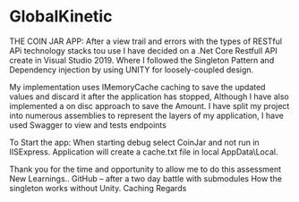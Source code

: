 # GlobalKinetic


THE COIN JAR APP:
After a view trail and errors with the types of RESTful APi technology stacks tou use I have decided on a .Net Core Restfull API create in Visual Studio 2019. Where I followed the Singleton Pattern and Dependency injection by using UNITY for loosely-coupled design.

My implementation uses IMemoryCache caching to save the updated values and discard it after the application has stopped, Although I have also implemented a on disc approach to save the Amount.
I have split my project into numerous assemblies to represent the layers of my application,
I have used Swagger to view and tests endpoints

To Start the app:
When starting debug select CoinJar and not run in IISExpress.
Application will create a cache.txt file in local AppData\Local.

Thank you for the time and opportunity to allow me to do this assessment
New Learnings..
GitHub – after a two day battle with submodules
How the singleton works without Unity.
Caching
Regards
